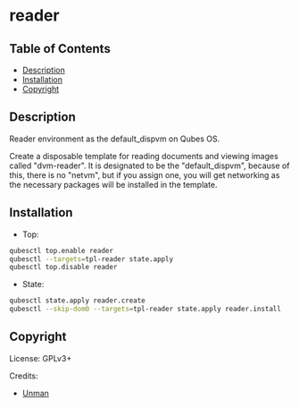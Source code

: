 # reader

## Table of Contents

* [Description](#description)
* [Installation](#installation)
* [Copyright](#copyright)

## Description

Reader environment as the default_dispvm on Qubes OS.

Create a disposable template for reading documents and viewing images called
"dvm-reader". It is designated to be the "default_dispvm", because of this,
there is no "netvm", but if you assign one, you will get networking as the
necessary packages will be installed in the template.

## Installation

- Top:
```sh
qubesctl top.enable reader
qubesctl --targets=tpl-reader state.apply
qubesctl top.disable reader
```

- State:
```sh
qubesctl state.apply reader.create
qubesctl --skip-dom0 --targets=tpl-reader state.apply reader.install
```

## Copyright

License: GPLv3+

Credits:
- [Unman](https://github.com/unman/shaker/tree/master/reader)
